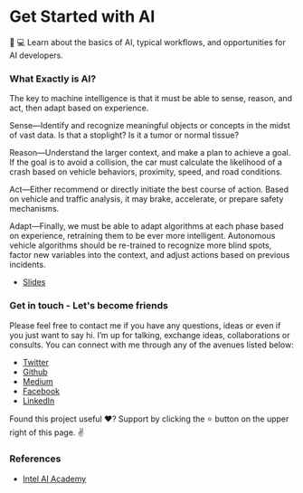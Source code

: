 
Get Started with AI
===================

🐍 💻 Learn about the basics of AI, typical workflows, and opportunities for AI developers.

### What Exactly is AI?

The key to machine intelligence is that it must be able to sense, reason, and act, then adapt based on experience.

Sense—Identify and recognize meaningful objects or concepts in the midst of vast data. Is that a stoplight? Is it a tumor or normal tissue?
 
Reason—Understand the larger context, and make a plan to achieve a goal. If the goal is to avoid a collision, the car must calculate the likelihood of a crash based on vehicle behaviors, proximity, speed, and road conditions.
 
Act—Either recommend or directly initiate the best course of action. Based on vehicle and traffic analysis, it may brake, accelerate, or prepare safety mechanisms.
 
Adapt—Finally, we must be able to adapt algorithms at each phase based on experience, retraining them to be ever more intelligent. Autonomous vehicle algorithms should be re-trained to recognize more blind spots, factor new variables into the context, and adjust actions based on previous incidents.

- [Slides](https://speakerdeck.com/ngesa254)

### Get in touch - Let's become friends

Please feel free to contact me if you have any questions, ideas or even if you just want to say hi. I’m up for talking, exchange ideas, collaborations or consults. You can connect with me through any of the avenues listed below:

- [Twitter](https://twitter.com/Ngesa254)
- [Github](https://github.com/ngesa254)
- [Medium](https://medium.com/@ngesa254)
- [Facebook](https://web.facebook.com/marvinngesa)
- [LinkedIn](https://www.linkedin.com/in/engngesamarvin) 

Found this project useful ❤️? Support by clicking the ⭐️ button on the upper right of this page. ✌️

### References
- [Intel AI Academy](https://software.intel.com/en-us/ai-academy/basics)

